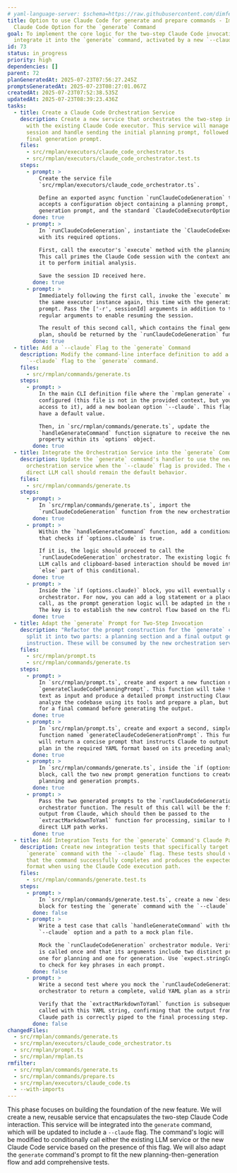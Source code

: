 ```yaml
---
# yaml-language-server: $schema=https://raw.githubusercontent.com/dimfeld/llmutils/main/schema/rmplan-plan-schema.json
title: Option to use Claude Code for generate and prepare commands - Implement
  Claude Code Option for the `generate` Command
goal: To implement the core logic for the two-step Claude Code invocation and
  integrate it into the `generate` command, activated by a new `--claude` flag.
id: 73
status: in_progress
priority: high
dependencies: []
parent: 72
planGeneratedAt: 2025-07-23T07:56:27.245Z
promptsGeneratedAt: 2025-07-23T08:27:01.067Z
createdAt: 2025-07-23T07:52:38.535Z
updatedAt: 2025-07-23T08:39:23.436Z
tasks:
  - title: Create a Claude Code Orchestration Service
    description: Create a new service that orchestrates the two-step interaction
      with the existing Claude Code executor. This service will manage the
      session and handle sending the initial planning prompt, followed by the
      final generation prompt.
    files:
      - src/rmplan/executors/claude_code_orchestrator.ts
      - src/rmplan/executors/claude_code_orchestrator.test.ts
    steps:
      - prompt: >
          Create the service file
          `src/rmplan/executors/claude_code_orchestrator.ts`.

          Define an exported async function `runClaudeCodeGeneration` that
          accepts a configuration object containing a planning prompt, a
          generation prompt, and the standard `ClaudeCodeExecutorOptions`.
        done: true
      - prompt: >
          In `runClaudeCodeGeneration`, instantiate the `ClaudeCodeExecutor`
          with its required options.

          First, call the executor's `execute` method with the planning prompt.
          This call primes the Claude Code session with the context and allows
          it to perform initial analysis.

          Save the session ID received here.
        done: true
      - prompt: >
          Immediately following the first call, invoke the `execute` method on
          the same executor instance again, this time with the generation
          prompt. Pass the ['-r', sessionId] arguments in addition to the
          regular arguments to enable resuming the session.

          The result of this second call, which contains the final generated
          plan, should be returned by the `runClaudeCodeGeneration` function.
        done: true
  - title: Add a `--claude` Flag to the `generate` Command
    description: Modify the command-line interface definition to add a new boolean
      `--claude` flag to the `generate` command.
    files:
      - src/rmplan/commands/generate.ts
    steps:
      - prompt: >
          In the main CLI definition file where the `rmplan generate` command is
          configured (this file is not in the provided context, but you have
          access to it), add a new boolean option `--claude`. This flag will not
          have a default value.

          Then, in `src/rmplan/commands/generate.ts`, update the
          `handleGenerateCommand` function signature to receive the new `claude`
          property within its `options` object.
        done: true
  - title: Integrate the Orchestration Service into the `generate` Command
    description: Update the `generate` command's handler to use the new Claude Code
      orchestration service when the `--claude` flag is provided. The existing
      direct LLM call should remain the default behavior.
    files:
      - src/rmplan/commands/generate.ts
    steps:
      - prompt: >
          In `src/rmplan/commands/generate.ts`, import the
          `runClaudeCodeGeneration` function from the new orchestration service.
        done: true
      - prompt: >
          Within the `handleGenerateCommand` function, add a conditional block
          that checks if `options.claude` is true.

          If it is, the logic should proceed to call the
          `runClaudeCodeGeneration` orchestrator. The existing logic for direct
          LLM calls and clipboard-based interaction should be moved into the
          `else` part of this conditional.
        done: true
      - prompt: >
          Inside the `if (options.claude)` block, you will eventually call the
          orchestrator. For now, you can add a log statement or a placeholder
          call, as the prompt generation logic will be adapted in the next task.
          The key is to establish the new control flow based on the flag.
        done: true
  - title: Adapt the `generate` Prompt for Two-Step Invocation
    description: "Refactor the prompt construction for the `generate` command to
      split it into two parts: a planning section and a final output generation
      instruction. These will be consumed by the new orchestration service."
    files:
      - src/rmplan/prompt.ts
      - src/rmplan/commands/generate.ts
    steps:
      - prompt: >
          In `src/rmplan/prompt.ts`, create and export a new function named
          `generateClaudeCodePlanningPrompt`. This function will take the plan
          text as input and produce a detailed prompt instructing Claude Code to
          analyze the codebase using its tools and prepare a plan, but to wait
          for a final command before generating the output.
        done: true
      - prompt: >
          In `src/rmplan/prompt.ts`, create and export a second, simpler
          function named `generateClaudeCodeGenerationPrompt`. This function
          will return a concise prompt that instructs Claude to output the final
          plan in the required YAML format based on its preceding analysis.
        done: true
      - prompt: >
          In `src/rmplan/commands/generate.ts`, inside the `if (options.claude)`
          block, call the two new prompt generation functions to create the
          planning and generation prompts.
        done: true
      - prompt: >
          Pass the two generated prompts to the `runClaudeCodeGeneration`
          orchestrator function. The result of this call will be the final YAML
          output from Claude, which should then be passed to the
          `extractMarkdownToYaml` function for processing, similar to how the
          direct LLM path works.
        done: true
  - title: Add Integration Tests for the `generate` Command's Claude Path
    description: Create new integration tests that specifically target the
      `generate` command with the `--claude` flag. These tests should verify
      that the command successfully completes and produces the expected output
      format when using the Claude Code execution path.
    files:
      - src/rmplan/commands/generate.test.ts
    steps:
      - prompt: >
          In `src/rmplan/commands/generate.test.ts`, create a new `describe`
          block for testing the `generate` command with the `--claude` flag.
        done: false
      - prompt: >
          Write a test case that calls `handleGenerateCommand` with the
          `--claude` option and a path to a mock plan file.

          Mock the `runClaudeCodeGeneration` orchestrator module. Verify that it
          is called once and that its arguments include two distinct prompts:
          one for planning and one for generation. Use `expect.stringContaining`
          to check for key phrases in each prompt.
        done: false
      - prompt: >
          Write a second test where you mock the `runClaudeCodeGeneration`
          orchestrator to return a complete, valid YAML plan as a string.

          Verify that the `extractMarkdownToYaml` function is subsequently
          called with this YAML string, confirming that the output from the
          Claude path is correctly piped to the final processing step.
        done: false
changedFiles:
  - src/rmplan/commands/generate.ts
  - src/rmplan/executors/claude_code_orchestrator.ts
  - src/rmplan/prompt.ts
  - src/rmplan/rmplan.ts
rmfilter:
  - src/rmplan/commands/generate.ts
  - src/rmplan/commands/prepare.ts
  - src/rmplan/executors/claude_code.ts
  - --with-imports
---
```


This phase focuses on building the foundation of the new feature. We will create a new, reusable service that encapsulates the two-step Claude Code interaction. This service will be integrated into the `generate` command, which will be updated to include a `--claude` flag. The command's logic will be modified to conditionally call either the existing LLM service or the new Claude Code service based on the presence of this flag. We will also adapt the `generate` command's prompt to fit the new planning-then-generation flow and add comprehensive tests.
